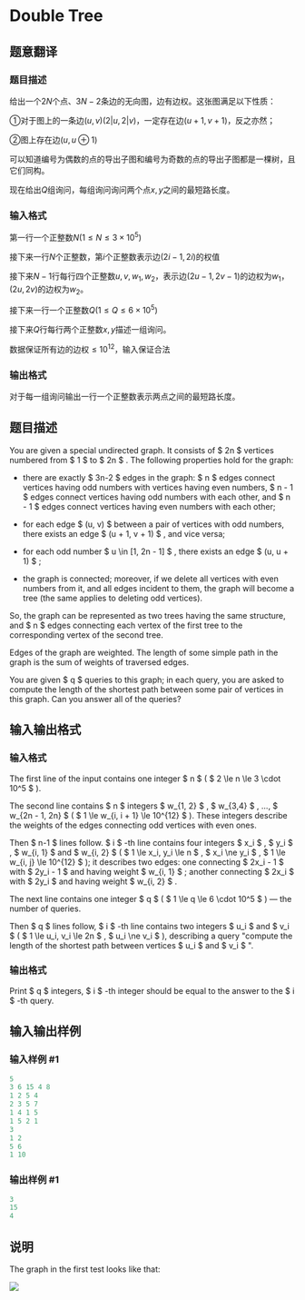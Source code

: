 # Double Tree

## 题意翻译

### 题目描述

给出一个$2N$个点、$3N-2$条边的无向图，边有边权。这张图满足以下性质：

①对于图上的一条边$(u,v)(2 | u , 2 | v)$，一定存在边$(u+1,v+1)$，反之亦然；

②图上存在边$(u,u \oplus 1)$

可以知道编号为偶数的点的导出子图和编号为奇数的点的导出子图都是一棵树，且它们同构。

现在给出$Q$组询问，每组询问询问两个点$x,y$之间的最短路长度。

### 输入格式

第一行一个正整数$N(1 \leq N \leq 3 \times 10^5)$

接下来一行$N$个正整数，第$i$个正整数表示边$(2i-1,2i)$的权值

接下来$N-1$行每行四个正整数$u,v,w_1,w_2$，表示边$(2u-1,2v-1)$的边权为$w_1$，$(2u,2v)$的边权为$w_2$。

接下来一行一个正整数$Q(1 \leq Q \leq 6 \times 10^5)$

接下来$Q$行每行两个正整数$x,y$描述一组询问。

数据保证所有边的边权$\leq 10^{12}$，输入保证合法

### 输出格式

对于每一组询问输出一行一个正整数表示两点之间的最短路长度。

## 题目描述

You are given a special undirected graph. It consists of $ 2n $ vertices numbered from $ 1 $ to $ 2n $ . The following properties hold for the graph:

- there are exactly $ 3n-2 $ edges in the graph: $ n $ edges connect vertices having odd numbers with vertices having even numbers, $ n - 1 $ edges connect vertices having odd numbers with each other, and $ n - 1 $ edges connect vertices having even numbers with each other;

- for each edge $ (u, v) $ between a pair of vertices with odd numbers, there exists an edge $ (u + 1, v + 1) $ , and vice versa;

- for each odd number $ u \in [1, 2n - 1] $ , there exists an edge $ (u, u + 1) $ ;

- the graph is connected; moreover, if we delete all vertices with even numbers from it, and all edges incident to them, the graph will become a tree (the same applies to deleting odd vertices).

So, the graph can be represented as two trees having the same structure, and $ n $ edges connecting each vertex of the first tree to the corresponding vertex of the second tree.

Edges of the graph are weighted. The length of some simple path in the graph is the sum of weights of traversed edges.

You are given $ q $ queries to this graph; in each query, you are asked to compute the length of the shortest path between some pair of vertices in this graph. Can you answer all of the queries?

## 输入输出格式

### 输入格式

The first line of the input contains one integer $ n $ ( $ 2 \le n \le 3 \cdot 10^5 $ ).

The second line contains $ n $ integers $ w_{1, 2} $ , $ w_{3,4} $ , ..., $ w_{2n - 1, 2n} $ ( $ 1 \le w_{i, i + 1} \le 10^{12} $ ). These integers describe the weights of the edges connecting odd vertices with even ones.

Then $ n-1 $ lines follow. $ i $ -th line contains four integers $ x_i $ , $ y_i $ , $ w_{i, 1} $ and $ w_{i, 2} $ ( $ 1 \le x_i, y_i \le n $ , $ x_i \ne y_i $ , $ 1 \le w_{i, j} \le 10^{12} $ ); it describes two edges: one connecting $ 2x_i - 1 $ with $ 2y_i - 1 $ and having weight $ w_{i, 1} $ ; another connecting $ 2x_i $ with $ 2y_i $ and having weight $ w_{i, 2} $ .

The next line contains one integer $ q $ ( $ 1 \le q \le 6 \cdot 10^5 $ ) — the number of queries.

Then $ q $ lines follow, $ i $ -th line contains two integers $ u_i $ and $ v_i $ ( $ 1 \le u_i, v_i \le 2n $ , $ u_i \ne v_i $ ), describing a query "compute the length of the shortest path between vertices $ u_i $ and $ v_i $ ".

### 输出格式

Print $ q $ integers, $ i $ -th integer should be equal to the answer to the $ i $ -th query.

## 输入输出样例

### 输入样例 #1

```cpp
5
3 6 15 4 8
1 2 5 4
2 3 5 7
1 4 1 5
1 5 2 1
3
1 2
5 6
1 10

```
### 输出样例 #1

```cpp
3
15
4

```
## 说明

The graph in the first test looks like that:

![](https://cdn.luogu.com.cn/upload/vjudge_pic/CF1140G/c73bb3706ba12750da7be51518463d1e1edd93c9.png)

